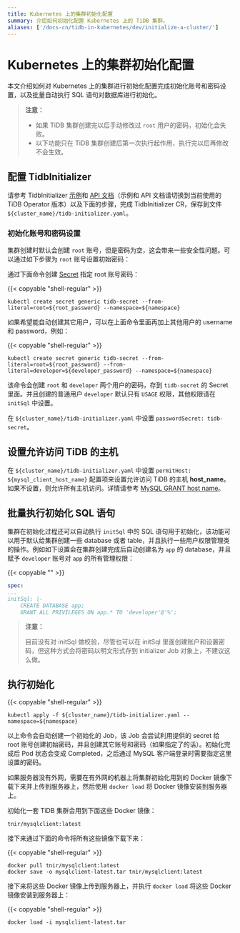 ```yaml
---
title: Kubernetes 上的集群初始化配置
summary: 介绍如何初始化配置 Kubernetes 上的 TiDB 集群。
aliases: ['/docs-cn/tidb-in-kubernetes/dev/initialize-a-cluster/']
---
```


# Kubernetes 上的集群初始化配置

本文介绍如何对 Kubernetes 上的集群进行初始化配置完成初始化账号和密码设置，以及批量自动执行 SQL 语句对数据库进行初始化。

> **注意：**
>
> * 如果 TiDB 集群创建完以后手动修改过 `root` 用户的密码，初始化会失败。
> * 以下功能只在 TiDB 集群创建后第一次执行起作用，执行完以后再修改不会生效。

## 配置 TidbInitializer

请参考 TidbInitializer [示例](https://github.com/pingcap/tidb-operator/blob/master/manifests/initializer/tidb-initializer.yaml)和 [API 文档](https://github.com/pingcap/tidb-operator/blob/master/docs/api-references/docs.md)（示例和 API 文档请切换到当前使用的 TiDB Operator 版本）以及下面的步骤，完成 TidbInitializer CR，保存到文件 `${cluster_name}/tidb-initializer.yaml`。

### 初始化账号和密码设置

集群创建时默认会创建 `root` 账号，但是密码为空，这会带来一些安全性问题。可以通过如下步骤为 `root` 账号设置初始密码：

通过下面命令创建 [Secret](https://kubernetes.io/docs/concepts/configuration/secret/) 指定 root 账号密码：

{{< copyable "shell-regular" >}}

```shell
kubectl create secret generic tidb-secret --from-literal=root=${root_password} --namespace=${namespace}
```

如果希望能自动创建其它用户，可以在上面命令里面再加上其他用户的 username 和 password，例如：

{{< copyable "shell-regular" >}}

```shell
kubectl create secret generic tidb-secret --from-literal=root=${root_password} --from-literal=developer=${developer_password} --namespace=${namespace}
```

该命令会创建 `root` 和 `developer` 两个用户的密码，存到 `tidb-secret` 的 Secret 里面。并且创建的普通用户 `developer` 默认只有 `USAGE` 权限，其他权限请在 `initSql` 中设置。

在 `${cluster_name}/tidb-initializer.yaml` 中设置 `passwordSecret: tidb-secret`。

## 设置允许访问 TiDB 的主机

在 `${cluster_name}/tidb-initializer.yaml` 中设置 `permitHost: ${mysql_client_host_name}` 配置项来设置允许访问 TiDB 的主机 **host_name**。如果不设置，则允许所有主机访问。详情请参考 [MySQL GRANT host name](https://dev.mysql.com/doc/refman/5.7/en/grant.html)。

## 批量执行初始化 SQL 语句

集群在初始化过程还可以自动执行 `initSql` 中的 SQL 语句用于初始化，该功能可以用于默认给集群创建一些 database 或者 table，并且执行一些用户权限管理类的操作。例如如下设置会在集群创建完成后自动创建名为 `app` 的 database，并且赋予 `developer` 账号对 `app` 的所有管理权限：

{{< copyable "" >}}

```yaml
spec:
...
initSql: |-
    CREATE DATABASE app;
    GRANT ALL PRIVILEGES ON app.* TO 'developer'@'%';
```

> **注意：**
>
> 目前没有对 initSql 做校验，尽管也可以在 initSql 里面创建账户和设置密码，但这种方式会将密码以明文形式存到 initializer Job 对象上，不建议这么做。

## 执行初始化

{{< copyable "shell-regular" >}}

```shell
kubectl apply -f ${cluster_name}/tidb-initializer.yaml --namespace=${namespace}
```

以上命令会自动创建一个初始化的 Job，该 Job 会尝试利用提供的 secret 给 root 账号创建初始密码，并且创建其它账号和密码（如果指定了的话）。初始化完成后 Pod 状态会变成 Completed，之后通过 MySQL 客户端登录时需要指定这里设置的密码。

如果服务器没有外网，需要在有外网的机器上将集群初始化用到的 Docker 镜像下载下来并上传到服务器上，然后使用 `docker load` 将 Docker 镜像安装到服务器上。

初始化一套 TiDB 集群会用到下面这些 Docker 镜像：

```shell
tnir/mysqlclient:latest
```

接下来通过下面的命令将所有这些镜像下载下来：

{{< copyable "shell-regular" >}}

```shell
docker pull tnir/mysqlclient:latest
docker save -o mysqlclient-latest.tar tnir/mysqlclient:latest
```

接下来将这些 Docker 镜像上传到服务器上，并执行 `docker load` 将这些 Docker 镜像安装到服务器上：

{{< copyable "shell-regular" >}}

```shell
docker load -i mysqlclient-latest.tar
```
